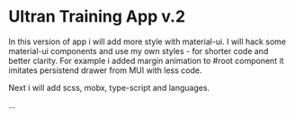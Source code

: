 # Ultran Training App v.2

In this version of app i will add more style with material-ui.
I will hack some material-ui components and use my own styles - for shorter code and better clarity.
For example i added margin animation to #root component it imitates persistend drawer from MUI with less code.

Next i will add scss, mobx, type-script and languages.

...
